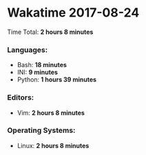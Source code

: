 # Wakatime 2017-08-24

Time Total: **2 hours 8 minutes**

### Languages:
- Bash: **18 minutes** 
- INI: **9 minutes** 
- Python: **1 hours 39 minutes** 

### Editors:
- Vim: **2 hours 8 minutes** 

### Operating Systems:
- Linux: **2 hours 8 minutes** 

